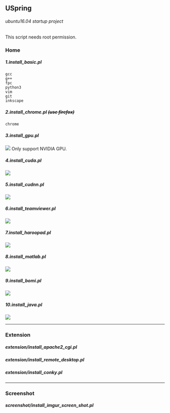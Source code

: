 ## USpring

###### ubuntu16.04 startup project

This script needs root permission.
### Home
##### 1.install_basic.pl

```
gcc
g++
fpc
python3
vim
git
inkscape
```

##### 2.install_chrome.pl ~~(use firefox)~~
```
chrome
```

##### 3.install_gpu.pl
![](http://imgur.com/YoynYu8.png)
Only support NVIDIA GPU.

##### 4.install_cuda.pl
![](https://i.imgur.com/PGvI1Eu.png)
##### 5.install_cudnn.pl
![](https://i.imgur.com/LMYEdoZ.png)
##### 6.install_teamviewer.pl
![](https://i.imgur.com/Gvv4hNZ.png)
##### 7.install_haroopad.pl
![](https://i.imgur.com/lrUBP9k.png)
##### 8.install_matlab.pl
![](https://i.imgur.com/Kg7dkLa.png)
##### 9.install_bomi.pl
![](https://i.imgur.com/gocRJMY.png)
##### 10.install_java.pl
![](https://i.imgur.com/h1mfnNS.png)
* * *
### Extension
##### extension/install_apache2_cgi.pl

##### extension/install_remote_desktop.pl

##### extension/install_conky.pl

* * *

### Screenshot

##### screenshot/install_imgur_screen_shot.pl
